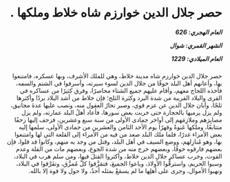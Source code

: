 <h1 dir="rtl">حصر جلال الدين خوارزم شاه خلاط وملكها .</h1>

<h5 dir="rtl">العام الهجري:  626

الشهر القمري: شوال

العام الميلادي: 1229</h5>

<p dir="rtl">حصر جلال الدين خوارزم شاه مدينة خلاط، وهي للملك الأشرف، وبها عسكره، فامتنعوا بها، وأعانهم أهل البلد خوفًا من جلال الدين لسوء سيرته، وأسرفوا في الشتم والسفه، فأخذه اللجاج معهم، وأقام عليهم جميع الشتاء محاصرًا، وفرق كثيرًا من عساكره في القرى والبلاد القريبة من شدة البرد وكثرة الثلج؛ فإن خلاط من أشد البلاد بردًا وأكثرها ثلجًا، وأبان جلال الدين عن عزم قوي، وصبر تحارُ العقول منه، ونصب عليها عدةَ مجانيق، ولم يزل يرميها بالحجارة حتى خربت بعض سورها، فأعاد أهلُ البلد عمارته، ولم يزل مصابِرَهم وملازِمَهم إلى أواخر جمادى الأولى من سنة سبع وعشرين، فزحف إليها زحفًا متتابعًا، وملكها عَنوةً وقهرًا يوم الأحد الثامن والعشرين من جمادى الأولى، سلمها إليه بعض الأمراء غدرًا، فلما ملك البلد صعد من فيه من الأمراء إلى القلعة التي لها وامتنعوا بها، وهو مُنازِلهم، ووضع السيف في أهل البلد، وقتل من وجد به منهم، وكانوا قد قلوا، فإن بعضهم فارقوه خوفًا، وبعضهم خرج منه من شدة الجوع، وبعضهم مات من القلة وعدم القوت، وخرب عساكر جلال الدين خلاط، وأكثروا القتلَ فيها، ومن سلم هرب في البلاد، وسبوا الحريم، واسترقُّوا الأولادَ، وباعوا الجميعَ، فتمَزَّقوا كلَّ مُمزَّق، وتفَرَّقوا في البلاد، ونهبوا الأموال، وجرى على أهلِها ما لم يسمَعْ بمثله أحدٌ، ولا حول ولا قوة إلا بالله.</p></br>
